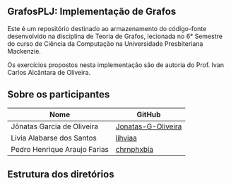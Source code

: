 ## GrafosPLJ: Implementação de Grafos

Este é um repositório destinado ao armazenamento do código-fonte desenvolvido na
disciplina de Teoria de Grafos, lecionada no 6° Semestre do curso de Ciência da
Computação na Universidade Presbiteriana Mackenzie.

Os exercícios propostos nesta implementação são de autoria do Prof. Ivan Carlos
Alcântara de Oliveira.

## Sobre os participantes
|Nome|GitHub|
|---|---|
|Jônatas Garcia de Oliveira|[Jonatas-G-Oliveira](github.com/Jonatas-G-Oliveira)|
|Livia Alabarse dos Santos|[lihviaa](github.com/lihviaa)|
|Pedro Henrique Araujo Farias|[chrnphxbia](github.com/chrnphxbia)|

## Estrutura dos diretórios

